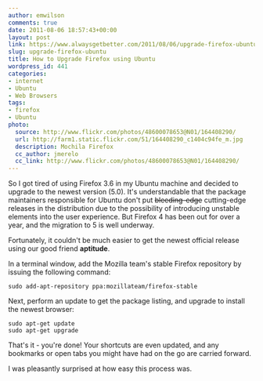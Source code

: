 ```yaml
---
author: emwilson
comments: true
date: 2011-08-06 18:57:43+00:00
layout: post
link: https://www.alwaysgetbetter.com/2011/08/06/upgrade-firefox-ubuntu/
slug: upgrade-firefox-ubuntu
title: How to Upgrade Firefox using Ubuntu
wordpress_id: 441
categories:
- internet
- Ubuntu
- Web Browsers
tags:
- firefox
- Ubuntu
photo:
  source: http://www.flickr.com/photos/48600078653@N01/164408290/
  url: http://farm1.static.flickr.com/51/164408290_c1404c94fe_m.jpg
  description: Mochila Firefox
  cc_author: jmerelo
  cc_link: http://www.flickr.com/photos/48600078653@N01/164408290/
---
```


So I got tired of using Firefox 3.6 in my Ubuntu machine and decided to upgrade to the newest version (5.0). It's understandable that the package maintainers responsible for Ubuntu don't put <del>bleeding-edge</del> cutting-edge releases in the distribution due to the possibility of introducing unstable elements into the user experience. But Firefox 4 has been out for over a year, and the migration to 5 is well underway.

Fortunately, it couldn't be much easier to get the newest official release using our good friend **aptitude**.

In a terminal window, add the Mozilla team's stable Firefox repository by issuing the following command:

```
sudo add-apt-repository ppa:mozillateam/firefox-stable
```

Next, perform an update to get the package listing, and upgrade to install the newest browser:

```
sudo apt-get update
sudo apt-get upgrade
```

That's it - you're done! Your shortcuts are even updated, and any bookmarks or open tabs you might have had on the go are carried forward.

I was pleasantly surprised at how easy this process was.
